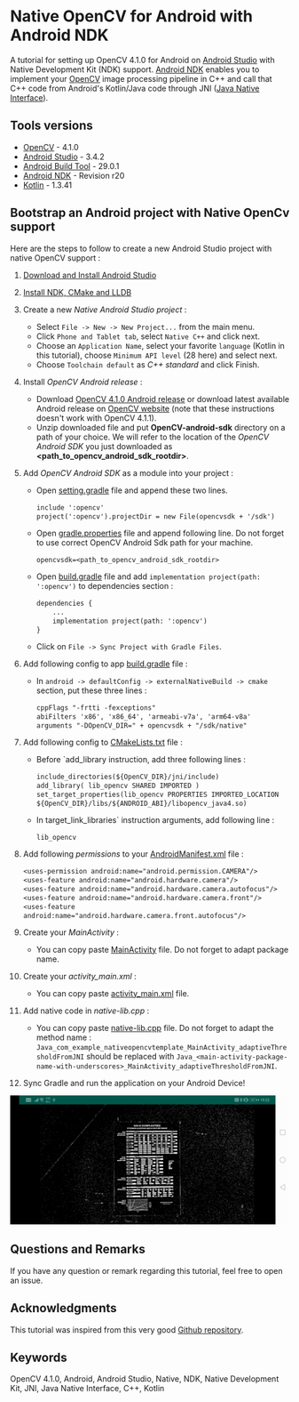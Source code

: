 Native OpenCV for Android with Android NDK
=======================================

A tutorial for setting up OpenCV 4.1.0 for Android on [Android Studio](https://developer.android.com/studio) with Native Development Kit (NDK) support. 
[Android NDK](https://developer.android.com/ndk) enables you to implement your [OpenCV](https://opencv.org) image processing pipeline in C++ and call that C++ code from Android's Kotlin/Java code through JNI ([Java Native Interface](https://en.wikipedia.org/wiki/Java_Native_Interface)). 

Tools versions
--------------

* [OpenCV](https://opencv.org) - 4.1.0
* [Android Studio](https://developer.android.com/studio) - 3.4.2
* [Android Build Tool](https://developer.android.com/about) - 29.0.1
* [Android NDK](https://developer.android.com/ndk/guides) - Revision r20
* [Kotlin](https://kotlinlang.org/docs/reference/) - 1.3.41

Bootstrap an Android project with Native OpenCv support
-------------------------------------------------------------

Here are the steps to follow to create a new Android Studio project with native OpenCV support :

1. [Download and Install Android Studio](https://developer.android.com/studio)

2. [Install NDK, CMake and LLDB](https://developer.android.com/ndk/guides#download-ndk)

3. Create a new *Native Android Studio project* :
    * Select `File -> New -> New Project...` from the main menu.
    * Click `Phone and Tablet tab`, select `Native C++` and click next.
    * Choose an `Application Name`, select your favorite `language` (Kotlin in this tutorial), choose `Minimum API level` (28 here) and select next.
    * Choose `Toolchain default` as *C++ standard* and click Finish.
    
4. Install *OpenCV Android release* :
    * Download [OpenCV 4.1.0 Android release](https://sourceforge.net/projects/opencvlibrary/files/4.1.0/opencv-4.1.0-android-sdk.zip/download) or download latest available Android release on [OpenCV website](https://opencv.org/releases/) (note that these instructions doesn't work with OpenCV 4.1.1).
    * Unzip downloaded file and put **OpenCV-android-sdk** directory on a path of your choice. We will refer to the location of the *OpenCV Android SDK* you just downloaded as **<path_to_opencv_android_sdk_rootdir>**.
    
5. Add *OpenCV Android SDK* as a module into your project :
    * Open [setting.gradle](settings.gradle) file and append these two lines.
    
          include ':opencv'
          project(':opencv').projectDir = new File(opencvsdk + '/sdk')
        
    * Open [gradle.properties](gradle.properties) file and append following line. Do not forget to use correct OpenCV Android Sdk path for your machine. 
    
          opencvsdk=<path_to_opencv_android_sdk_rootdir>
          
    * Open [build.gradle](app/build.gradle) file and add `implementation project(path: ':opencv')` to dependencies section :
    
          dependencies {
              ...
              implementation project(path: ':opencv')
          }
    
    * Click on `File -> Sync Project with Gradle Files`.
    
6. Add following config to app [build.gradle](app/build.gradle) file :
    * In `android -> defaultConfig -> externalNativeBuild -> cmake` section, put these three lines :
    
          cppFlags "-frtti -fexceptions"
          abiFilters 'x86', 'x86_64', 'armeabi-v7a', 'arm64-v8a'
          arguments "-DOpenCV_DIR=" + opencvsdk + "/sdk/native"
        
7. Add following config to [CMakeLists.txt](app/src/main/cpp/CMakeLists.txt) file :
    * Before `add_library instruction, add three following lines :
    
          include_directories(${OpenCV_DIR}/jni/include)
          add_library( lib_opencv SHARED IMPORTED )
          set_target_properties(lib_opencv PROPERTIES IMPORTED_LOCATION ${OpenCV_DIR}/libs/${ANDROID_ABI}/libopencv_java4.so)
        
    * In target_link_libraries` instruction arguments, add following line :
    
          lib_opencv
        
8. Add following *permissions* to your [AndroidManifest.xml](app/src/main/AndroidManifest.xml) file :

       <uses-permission android:name="android.permission.CAMERA"/>
       <uses-feature android:name="android.hardware.camera"/>
       <uses-feature android:name="android.hardware.camera.autofocus"/>
       <uses-feature android:name="android.hardware.camera.front"/>
       <uses-feature android:name="android.hardware.camera.front.autofocus"/>
    
9. Create your *MainActivity* :
    * You can copy paste [MainActivity](/app/src/main/java/com/example/nativeopencvandroidtemplate/MainActivity.kt) file. Do not forget to adapt package name.
    
10. Create your *activity_main.xml* :
    * You can copy paste [activity_main.xml](/app/src/main/res/layout/activity_main.xml) file.
    
11. Add native code in *native-lib.cpp* :
    * You can copy paste [native-lib.cpp](app/src/main/cpp/native-lib.cpp) file. Do not forget to adapt the method name : 
    `Java_com_example_nativeopencvtemplate_MainActivity_adaptiveThresholdFromJNI`
    should be replaced with 
    `Java_<main-activity-package-name-with-underscores>_MainActivity_adaptiveThresholdFromJNI`.
    
12. Sync Gradle and run the application on your Android Device!





![alt text](images/native-opencv-android-template-screenshot.jpg)


Questions and Remarks
-----------------------

If you have any question or remark regarding this tutorial, feel free to open an issue.

Acknowledgments
-------------------

This tutorial was inspired from this very good [Github repository](https://github.com/leadrien/opencv_native_androidstudio).

Keywords
----------
OpenCV 4.1.0, Android, Android Studio, Native, NDK, Native Development Kit, JNI, Java Native Interface, C++, Kotlin
